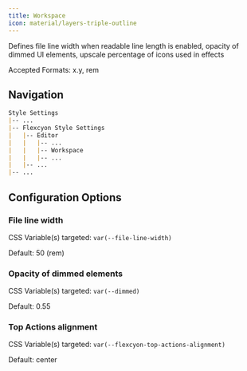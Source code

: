 ```yaml
---
title: Workspace
icon: material/layers-triple-outline
---
```


Defines file line width when readable line length is enabled, opacity of dimmed UI elements, upscale percentage of icons used in effects

Accepted Formats: x.y, rem

## Navigation
```md
Style Settings
|-- ...
|-- Flexcyon Style Settings
|   |-- Editor
|   |   |-- ...
|   |   |-- Workspace
|   |   |-- ...
|   |-- ...
|-- ...
```

## Configuration Options

### File line width
CSS Variable(s) targeted: `var(--file-line-width)`

Default: 50 (rem)

### Opacity of dimmed elements
CSS Variable(s) targeted: `var(--dimmed)`

Default: 0.55

### Top Actions alignment
CSS Variable(s) targeted: `var(--flexcyon-top-actions-alignment)`

Default: center
